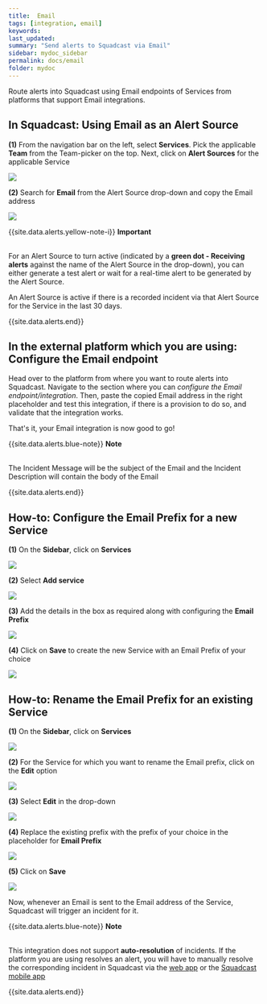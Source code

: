```yaml
---
title:  Email
tags: [integration, email]
keywords: 
last_updated: 
summary: "Send alerts to Squadcast via Email"
sidebar: mydoc_sidebar
permalink: docs/email
folder: mydoc
---
```


Route alerts into Squadcast using Email endpoints of Services from platforms that support Email integrations.

## In Squadcast: Using Email as an Alert Source

**(1)** From the navigation bar on the left, select **Services**. Pick the applicable **Team** from the Team-picker on the top. Next, click on **Alert Sources** for the applicable Service

![](images/alert_source_1.png)

**(2)** Search for **Email** from the Alert Source drop-down and copy the Email address

![](images/email_1.png)

{{site.data.alerts.yellow-note-i}}
<b>Important</b><br/><br/>
<p>For an Alert Source to turn active (indicated by a <b>green dot - Receiving alerts</b> against the name of the Alert Source in the drop-down), you can either generate a test alert or wait for a real-time alert to be generated by the Alert Source.</p>
<p>An Alert Source is active if there is a recorded incident via that Alert Source for the Service in the last 30 days.</p>
{{site.data.alerts.end}}

## In the external platform which you are using: Configure the Email endpoint

Head over to the platform from where you want to route alerts into Squadcast. Navigate to the section where you can *configure the Email endpoint/integration*. Then, paste the copied Email address in the right placeholder and test this integration, if there is a provision to do so, and validate that the integration works. 

That's it, your Email integration is now good to go!

{{site.data.alerts.blue-note}}
<b>Note</b>
<br/><br/><p>The Incident Message will be the subject of the Email and the Incident Description will contain the body of the Email</p>
{{site.data.alerts.end}}

## How-to: Configure the Email Prefix for a new Service

**(1)** On the **Sidebar**, click on **Services** 

![](images/integration_1-1.png)

**(2)** Select **Add service** 

![](images/integration_1-2.png)

**(3)** Add the details in the box as required along with configuring the **Email Prefix**

![](images/email_2.png)

**(4)** Click on **Save** to create the new Service with an Email Prefix of your choice

![](images/email_3.png)

## How-to: Rename the Email Prefix for an existing Service

**(1)** On the **Sidebar**, click on **Services** 

![](images/integration_1-1.png)

**(2)** For the Service for which you want to rename the Email prefix, click on the **Edit** option

![](images/email_4.png)

**(3)** Select **Edit** in the drop-down

![](images/email_5.png)

**(4)** Replace the existing prefix with the prefix of your choice in the placeholder for **Email Prefix**

![](images/email_6.png)

**(5)** Click on **Save**

![](images/email_7.png)

Now, whenever an Email is sent to the Email address of the Service, Squadcast will trigger an incident for it.

{{site.data.alerts.blue-note}}
<b>Note</b>
<br/><br/><p>This integration does not support <b>auto-resolution</b> of incidents. If the platform you are using resolves an alert, you will have to manually resolve the corresponding incident in Squadcast via the <a href="https://www.app.squadcast.com">web app</a> or the <a href="using-the-mobile-app">Squadcast mobile app</a></p>
{{site.data.alerts.end}}
